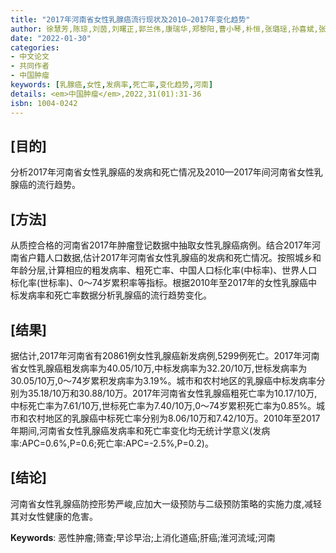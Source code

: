 ```yaml
---
title: "2017年河南省女性乳腺癌流行现状及2010—2017年变化趋势"
author: 徐慧芳,陈琼,刘茵,刘曙正,郭兰伟,康瑞华,郑黎阳,曹小琴,朴恒,张璐瑶,孙喜斌,张韶凯
date: "2022-01-30"
categories:
- 中文论文
- 共同作者
- 中国肿瘤
keywords: [乳腺癌,女性,发病率,死亡率,变化趋势,河南]
details: <em>中国肿瘤</em>,2022,31(01):31-36
isbn: 1004-0242
---
```


## [目的]
分析2017年河南省女性乳腺癌的发病和死亡情况及2010—2017年间河南省女性乳腺癌的流行趋势。

## [方法]
从质控合格的河南省2017年肿瘤登记数据中抽取女性乳腺癌病例。结合2017年河南省户籍人口数据,估计2017年河南省女性乳腺癌的发病和死亡情况。按照城乡和年龄分层,计算相应的粗发病率、粗死亡率、中国人口标化率(中标率)、世界人口标化率(世标率)、0～74岁累积率等指标。根据2010年至2017年的女性乳腺癌中标发病率和死亡率数据分析乳腺癌的流行趋势变化。

## [结果]
据估计,2017年河南省有20861例女性乳腺癌新发病例,5299例死亡。2017年河南省女性乳腺癌粗发病率为40.05/10万,中标发病率为32.20/10万,世标发病率为30.05/10万,0～74岁累积发病率为3.19%。城市和农村地区的乳腺癌中标发病率分别为35.18/10万和30.88/10万。2017年河南省女性乳腺癌粗死亡率为10.17/10万,中标死亡率为7.61/10万,世标死亡率为7.40/10万,0～74岁累积死亡率为0.85%。城市和农村地区的乳腺癌中标死亡率分别为8.06/10万和7.42/10万。2010年至2017年期间,河南省女性乳腺癌发病率和死亡率变化均无统计学意义(发病率:APC=0.6%,P=0.6;死亡率:APC=-2.5%,P=0.2)。

## [结论]
河南省女性乳腺癌防控形势严峻,应加大一级预防与二级预防策略的实施力度,减轻其对女性健康的危害。

**Keywords**: 恶性肿瘤;筛查;早诊早治;上消化道癌;肝癌;淮河流域;河南